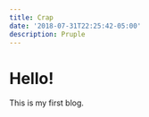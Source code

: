 ```yaml
---
title: Crap
date: '2018-07-31T22:25:42-05:00'
description: Pruple
---
```

# Hello!

This is my first blog.
